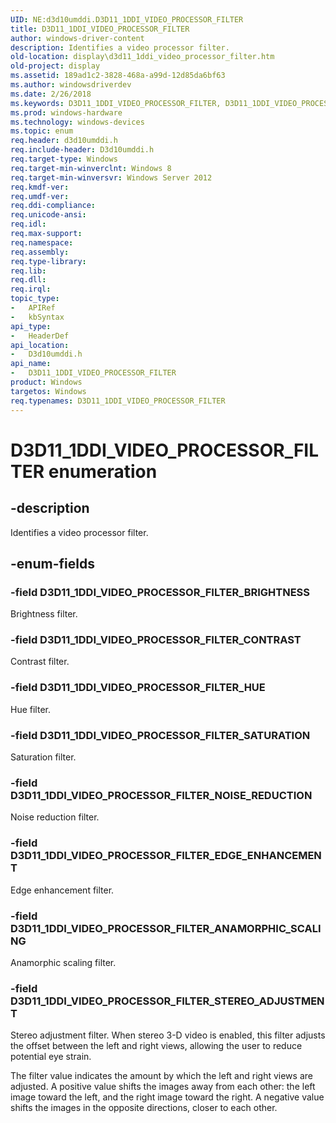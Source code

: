 ```yaml
---
UID: NE:d3d10umddi.D3D11_1DDI_VIDEO_PROCESSOR_FILTER
title: D3D11_1DDI_VIDEO_PROCESSOR_FILTER
author: windows-driver-content
description: Identifies a video processor filter.
old-location: display\d3d11_1ddi_video_processor_filter.htm
old-project: display
ms.assetid: 189ad1c2-3828-468a-a99d-12d85da6bf63
ms.author: windowsdriverdev
ms.date: 2/26/2018
ms.keywords: D3D11_1DDI_VIDEO_PROCESSOR_FILTER, D3D11_1DDI_VIDEO_PROCESSOR_FILTER enumeration [Display Devices], D3D11_1DDI_VIDEO_PROCESSOR_FILTER_ANAMORPHIC_SCALING, D3D11_1DDI_VIDEO_PROCESSOR_FILTER_BRIGHTNESS, D3D11_1DDI_VIDEO_PROCESSOR_FILTER_CONTRAST, D3D11_1DDI_VIDEO_PROCESSOR_FILTER_EDGE_ENHANCEMENT, D3D11_1DDI_VIDEO_PROCESSOR_FILTER_HUE, D3D11_1DDI_VIDEO_PROCESSOR_FILTER_NOISE_REDUCTION, D3D11_1DDI_VIDEO_PROCESSOR_FILTER_SATURATION, D3D11_1DDI_VIDEO_PROCESSOR_FILTER_STEREO_ADJUSTMENT, d3d10umddi/D3D11_1DDI_VIDEO_PROCESSOR_FILTER, d3d10umddi/D3D11_1DDI_VIDEO_PROCESSOR_FILTER_ANAMORPHIC_SCALING, d3d10umddi/D3D11_1DDI_VIDEO_PROCESSOR_FILTER_BRIGHTNESS, d3d10umddi/D3D11_1DDI_VIDEO_PROCESSOR_FILTER_CONTRAST, d3d10umddi/D3D11_1DDI_VIDEO_PROCESSOR_FILTER_EDGE_ENHANCEMENT, d3d10umddi/D3D11_1DDI_VIDEO_PROCESSOR_FILTER_HUE, d3d10umddi/D3D11_1DDI_VIDEO_PROCESSOR_FILTER_NOISE_REDUCTION, d3d10umddi/D3D11_1DDI_VIDEO_PROCESSOR_FILTER_SATURATION, d3d10umddi/D3D11_1DDI_VIDEO_PROCESSOR_FILTER_STEREO_ADJUSTMENT, display.d3d11_1ddi_video_processor_filter
ms.prod: windows-hardware
ms.technology: windows-devices
ms.topic: enum
req.header: d3d10umddi.h
req.include-header: D3d10umddi.h
req.target-type: Windows
req.target-min-winverclnt: Windows 8
req.target-min-winversvr: Windows Server 2012
req.kmdf-ver: 
req.umdf-ver: 
req.ddi-compliance: 
req.unicode-ansi: 
req.idl: 
req.max-support: 
req.namespace: 
req.assembly: 
req.type-library: 
req.lib: 
req.dll: 
req.irql: 
topic_type:
-	APIRef
-	kbSyntax
api_type:
-	HeaderDef
api_location:
-	D3d10umddi.h
api_name:
-	D3D11_1DDI_VIDEO_PROCESSOR_FILTER
product: Windows
targetos: Windows
req.typenames: D3D11_1DDI_VIDEO_PROCESSOR_FILTER
---
```


# D3D11_1DDI_VIDEO_PROCESSOR_FILTER enumeration


## -description


Identifies a video processor filter.


## -enum-fields




### -field D3D11_1DDI_VIDEO_PROCESSOR_FILTER_BRIGHTNESS

Brightness filter.


### -field D3D11_1DDI_VIDEO_PROCESSOR_FILTER_CONTRAST

Contrast filter.


### -field D3D11_1DDI_VIDEO_PROCESSOR_FILTER_HUE

Hue filter.


### -field D3D11_1DDI_VIDEO_PROCESSOR_FILTER_SATURATION

Saturation filter.


### -field D3D11_1DDI_VIDEO_PROCESSOR_FILTER_NOISE_REDUCTION

Noise reduction filter.


### -field D3D11_1DDI_VIDEO_PROCESSOR_FILTER_EDGE_ENHANCEMENT

Edge enhancement filter.


### -field D3D11_1DDI_VIDEO_PROCESSOR_FILTER_ANAMORPHIC_SCALING

Anamorphic scaling filter.


### -field D3D11_1DDI_VIDEO_PROCESSOR_FILTER_STEREO_ADJUSTMENT

Stereo adjustment filter. When stereo 3-D video is enabled, this filter adjusts the offset between the left and right views, allowing the user to reduce potential eye strain.

The filter value indicates the amount by which the left and right views are adjusted. A positive value shifts the images away from each other: the left image toward the left, and the right image toward the right. A negative value shifts the images in the opposite directions, closer to each other.

